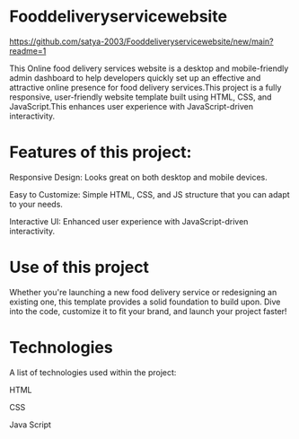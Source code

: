 # Fooddeliveryservicewebsite

https://github.com/satya-2003/Fooddeliveryservicewebsite/new/main?readme=1


This Online food delivery services website is a desktop and mobile-friendly admin dashboard to help developers quickly set up an effective and attractive online presence for food delivery services.This project is a fully responsive, user-friendly website template built using HTML, CSS, and JavaScript.This enhances user experience with JavaScript-driven interactivity.

# Features of this project:

Responsive Design: Looks great on both desktop and mobile devices.

Easy to Customize: Simple HTML, CSS, and JS structure that you can adapt to your needs.

Interactive UI: Enhanced user experience with JavaScript-driven interactivity.



 # Use of this project
Whether you're launching a new food delivery service or redesigning an existing one, this template provides a solid foundation to build upon. Dive into the code, customize it to fit your brand, and launch your project faster!


 # Technologies

A list of technologies used within the project:

HTML

CSS

Java Script

